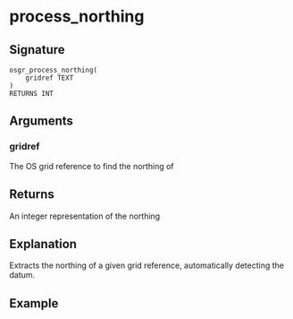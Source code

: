 # process_northing

## Signature
    osgr_process_northing(
        gridref TEXT
    )
    RETURNS INT

## Arguments

### gridref
The OS grid reference to find the northing of

## Returns
An integer representation of the northing

## Explanation
Extracts the northing of a given grid reference, automatically detecting the datum.

## Example